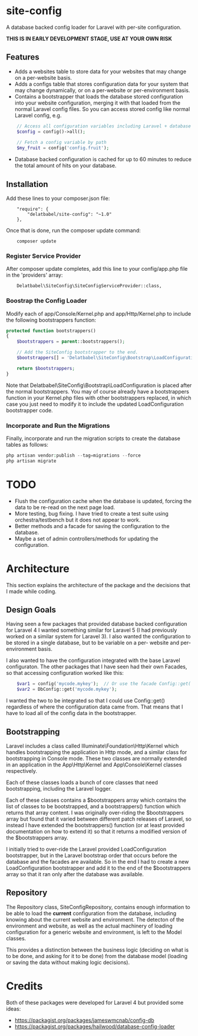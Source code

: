 # site-config

A database backed config loader for Laravel with per-site configuration.

**THIS IS IN EARLY DEVELOPMENT STAGE, USE AT YOUR OWN RISK**

## Features

* Adds a websites table to store data for your websites that
  may change on a per-website basis.
* Adds a configs table that stores configuration data for your system that may
  change dynamically, or on a per-website or per-environment basis.
* Contains a bootstrapper that loads the database stored configuration into your
  website configuration, merging it with that loaded from the normal Laravel config
  files.  So you can access stored config like normal Laravel config, e.g.

```php
    // Access all configuration variables including Laravel + database stored configuration
    $config = config()->all();
    
    // Fetch a config variable by path
    $my_fruit = config('config.fruit');
```

* Database backed configuration is cached for up to 60 minutes to reduce the total amount
  of hits on your database.

## Installation

Add these lines to your composer.json file:

```
    "require": {
        "delatbabel/site-config": "~1.0"
    },
```

Once that is done, run the composer update command:

```
    composer update
```

### Register Service Provider

After composer update completes, add this line to your config/app.php file in the 'providers' array:

```
    Delatbabel\SiteConfig\SiteConfigServiceProvider::class,
```

### Boostrap the Config Loader

Modify each of app/Console/Kernel.php and app/Http/Kernel.php to include the following bootstrappers function:

```php
protected function bootstrappers()
{
    $bootstrappers = parent::bootstrappers();

    // Add the SiteConfig bootstrapper to the end.
    $bootstrappers[] = 'Delatbabel\SiteConfig\Bootstrap\LoadConfiguration';

    return $bootstrappers;
}
```

Note that Delatbabel\SiteConfig\Bootstrap\LoadConfiguration is placed after
the normal bootstrappers. You may of course already have a bootstrappers
function in your Kernel.php files with other bootstrappers replaced, in
which case you just need to modify it to include the updated LoadConfiguration
bootstrapper code.

### Incorporate and Run the Migrations

Finally, incorporate and run the migration scripts to create the database tables as follows:

```php
php artisan vendor:publish --tag=migrations --force
php artisan migrate
```

# TODO

* Flush the configuration cache when the database is updated, forcing the data to be
  re-read on the next page load.
* More testing, bug fixing.  I have tried to create a test suite using orchestra/testbench
  but it does not appear to work.
* Better methods and a facade for saving the configuration to the database.
* Maybe a set of admin controllers/methods for updating the configuration.

# Architecture

This section explains the architecture of the package and the decisions that I made while
coding.

## Design Goals

Having seen a few packages that provided database backed configuration for Laravel 4 I wanted
something similar for Laravel 5 (I had previously worked on a similar system for Laravel 3).
I also wanted the configuration to be stored in a single database, but to be variable on a per-
website and per-environment basis.

I also wanted to have the configuration integrated with the base Laravel configuraton.  The other
packages that I have seen had their own Facades, so that accessing configuration worked like this:

```php
    $var1 = config('mycode.mykey');  // Or use the facade Config::get('mycode.mykey');
    $var2 = DbConfig::get('mycode.mykey');
```

I wanted the two to be integrated so that I could use Config::get() regardless of where the
configuration data came from.  That means that I have to load all of the config data in the
bootstrapper.

## Bootstrapping

Laravel includes a class called Illuminate\Foundation\Http\Kernel which handles bootstrapping
the application in Http mode, and a similar class for bootstrapping in Console mode.  These two
classes are normally extended in an application in the App\Http\Kernel and App\Console\Kernel
classes respectively.

Each of these classes loads a bunch of core classes that need bootstrapping, including the
Laravel logger.

Each of these classes contains a $bootstrappers array which contains the list of classes to be
bootstrapped, and a bootstrappers() function which returns that array content. I was originally
over-riding the $bootstrappers array but found that it varied between different patch releases
of Laravel, so instead I have extended the bootstrappers() function (or at least provided documentation
on how to extend it) so that it returns a modified version of the $bootstrappers array.

I initially tried to over-ride the Laravel provided LoadConfiguration bootstrapper, but in the
Laravel bootstrap order that occurs before the database and the facades are available.  So in
the end I had to create a new LoadConfiguration bootstrapper and add it to the end of the $bootstrappers
array so that it ran only after the database was available.

## Repository

The Repository class, SiteConfigRepository, contains enough information to be able to load the
**current** configuration from the database, including knowing about the current website and
environment.  The detecton of the environment and website, as well as the actual machinery of
loading configuration for a generic website and environment, is left to the Model classes.

This provides a distinction between the business logic (deciding on what is to be done, and asking
for it to be done) from the database model (loading or saving the data without making logic
decisions).

# Credits

Both of these packages were developed for Laravel 4 but provided some ideas:

* https://packagist.org/packages/jameswmcnab/config-db
* https://packagist.org/packages/hailwood/database-config-loader
